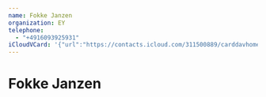 ```yaml
---
name: Fokke Janzen
organization: EY
telephone:
  - "+4916093925931"
iCloudVCard: '{"url":"https://contacts.icloud.com/311500889/carddavhome/card/7738EB87-2F33-4D54-B8C0-A5017D1EF0AF.vcf","etag":"\"kmfhaoen\"","data":"BEGIN:VCARD\r\nVERSION:3.0\r\nFN:\r\nN:Janzen;Fokke;;;\r\nUID:1EFD4C3C-B3E8-4FF1-B588-FFF4791DFC37\r\nPRODID:-//Apple Inc.//iOS 12.0//EN\r\nREV:2025-04-03T22:18:23Z\r\nORG:EY;\r\nTEL:+4916093925931\r\nEND:VCARD"}'
---
```

# Fokke Janzen